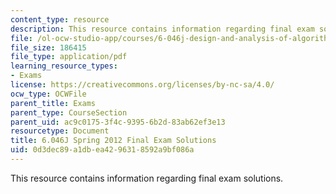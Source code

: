 ```yaml
---
content_type: resource
description: This resource contains information regarding final exam solutions.
file: /ol-ocw-studio-app/courses/6-046j-design-and-analysis-of-algorithms-spring-2012/0d3dec89a1dbea4296318592a9bf086a_MIT6_046JS12_final_sol.pdf
file_size: 186415
file_type: application/pdf
learning_resource_types:
- Exams
license: https://creativecommons.org/licenses/by-nc-sa/4.0/
ocw_type: OCWFile
parent_title: Exams
parent_type: CourseSection
parent_uid: ac9c0175-3f4c-9395-6b2d-83ab62ef3e13
resourcetype: Document
title: 6.046J Spring 2012 Final Exam Solutions
uid: 0d3dec89-a1db-ea42-9631-8592a9bf086a
---
```

This resource contains information regarding final exam solutions.